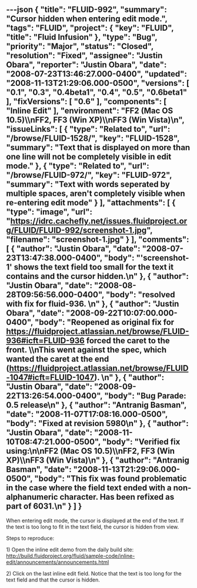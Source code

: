 ---json
{
  "title": "FLUID-992",
  "summary": "Cursor hidden when entering edit mode.",
  "tags": "FLUID",
  "project": {
    "key": "FLUID",
    "title": "Fluid Infusion"
  },
  "type": "Bug",
  "priority": "Major",
  "status": "Closed",
  "resolution": "Fixed",
  "assignee": "Justin Obara",
  "reporter": "Justin Obara",
  "date": "2008-07-23T13:46:27.000-0400",
  "updated": "2008-11-13T21:29:06.000-0500",
  "versions": [
    "0.1",
    "0.3",
    "0.4beta1",
    "0.4",
    "0.5",
    "0.6beta1"
  ],
  "fixVersions": [
    "0.6"
  ],
  "components": [
    "Inline Edit"
  ],
  "environment": "FF2 (Mac OS 10.5)\\\nFF2, FF3 (Win XP)\\\nFF3 (Win Vista)\n",
  "issueLinks": [
    {
      "type": "Related to",
      "url": "/browse/FLUID-1528/",
      "key": "FLUID-1528",
      "summary": "Text that is displayed on more than one line will not be completely visible in edit mode."
    },
    {
      "type": "Related to",
      "url": "/browse/FLUID-972/",
      "key": "FLUID-972",
      "summary": "Text with words seperated by multiple spaces, aren't completely  visible when re-entering edit mode"
    }
  ],
  "attachments": [
    {
      "type": "image",
      "url": "https://idrc.cachefly.net/issues.fluidproject.org/FLUID/FLUID-992/screenshot-1.jpg",
      "filename": "screenshot-1.jpg"
    }
  ],
  "comments": [
    {
      "author": "Justin Obara",
      "date": "2008-07-23T13:47:38.000-0400",
      "body": "'screenshot-1' shows the text field too small for the text it contains and the cursor hidden.\n"
    },
    {
      "author": "Justin Obara",
      "date": "2008-08-28T09:56:56.000-0400",
      "body": "resolved with fix for fluid-936.&#x20;\n"
    },
    {
      "author": "Justin Obara",
      "date": "2008-09-22T10:07:00.000-0400",
      "body": "Reopened as original fix for <https://fluidproject.atlassian.net/browse/FLUID-936#icft=FLUID-936> forced the caret to the front. \\\nThis went against the spec, which wanted the caret at the end (<https://fluidproject.atlassian.net/browse/FLUID-1047#icft=FLUID-1047>).&#x20;\n"
    },
    {
      "author": "Justin Obara",
      "date": "2008-09-22T13:26:54.000-0400",
      "body": "Bug Parade: 0.5 release\n"
    },
    {
      "author": "Antranig Basman",
      "date": "2008-11-07T17:08:16.000-0500",
      "body": "Fixed at revision 5980\n"
    },
    {
      "author": "Justin Obara",
      "date": "2008-11-10T08:47:21.000-0500",
      "body": "Verified fix using:\n\nFF2 (Mac OS 10.5)\\\nFF2, FF3 (Win XP)\\\nFF3 (Win Vista)\n"
    },
    {
      "author": "Antranig Basman",
      "date": "2008-11-13T21:29:06.000-0500",
      "body": "This fix was found problematic in the case where the field text ended with a non-alphanumeric character. Has been refixed as part of 6031.\n"
    }
  ]
}
---
When entering edit mode, the cursor is displayed at the end of the text. If the text is too long to fit in the text field, the cursor is hidden from view.

Steps to reproduce:

1\) Open the inline edit demo from the daily build site:\
<http://build.fluidproject.org/fluid/sample-code/inline-edit/announcements/announcements.html>

2\) Click on the last inline edit field. Notice that the text is too long for the text field and that the cursor is hidden.

        